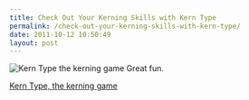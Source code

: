 ```yaml
---
title: Check Out Your Kerning Skills with Kern Type
permalink: /check-out-your-kerning-skills-with-kern-type/
date: 2011-10-12 10:50:49
layout: post
---
```


![Kern Type the kerning game](http://therobb.com/wp-content/uploads/2011-10-Kern-Type-the-kerning-game.jpg) Great fun. 

[Kern Type, the kerning game](http://type.method.ac/)